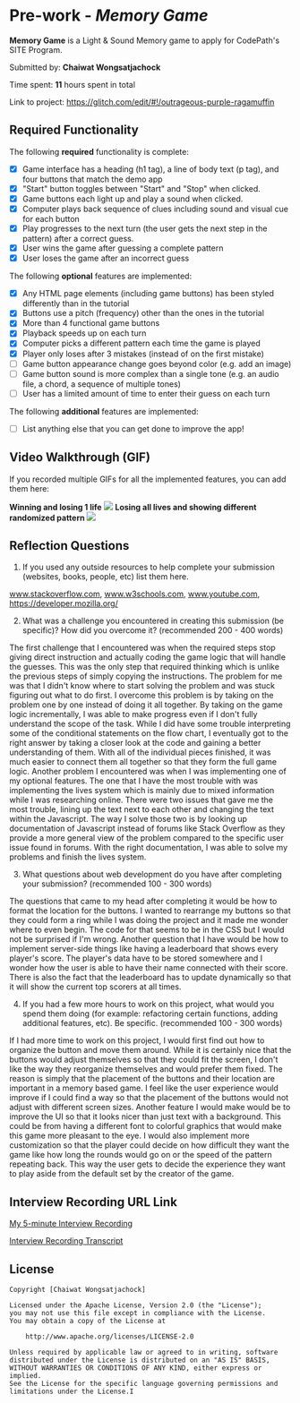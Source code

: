 # Pre-work - *Memory Game*

**Memory Game** is a Light & Sound Memory game to apply for CodePath's SITE Program. 

Submitted by: **Chaiwat Wongsatjachock**

Time spent: **11** hours spent in total

Link to project: https://glitch.com/edit/#!/outrageous-purple-ragamuffin

## Required Functionality

The following **required** functionality is complete:

* [x] Game interface has a heading (h1 tag), a line of body text (p tag), and four buttons that match the demo app
* [x] "Start" button toggles between "Start" and "Stop" when clicked. 
* [x] Game buttons each light up and play a sound when clicked. 
* [x] Computer plays back sequence of clues including sound and visual cue for each button
* [x] Play progresses to the next turn (the user gets the next step in the pattern) after a correct guess. 
* [x] User wins the game after guessing a complete pattern
* [x] User loses the game after an incorrect guess

The following **optional** features are implemented:

* [x] Any HTML page elements (including game buttons) has been styled differently than in the tutorial
* [x] Buttons use a pitch (frequency) other than the ones in the tutorial
* [x] More than 4 functional game buttons
* [x] Playback speeds up on each turn
* [x] Computer picks a different pattern each time the game is played
* [x] Player only loses after 3 mistakes (instead of on the first mistake)
* [ ] Game button appearance change goes beyond color (e.g. add an image)
* [ ] Game button sound is more complex than a single tone (e.g. an audio file, a chord, a sequence of multiple tones)
* [ ] User has a limited amount of time to enter their guess on each turn

The following **additional** features are implemented:

- [ ] List anything else that you can get done to improve the app!

## Video Walkthrough (GIF)

If you recorded multiple GIFs for all the implemented features, you can add them here:

**Winning and losing 1 life**
![](https://i.imgur.com/GS4U2R8.gif)
**Losing all lives and showing different randomized pattern**
![](https://i.imgur.com/cr9yhg3.gif)

## Reflection Questions
1. If you used any outside resources to help complete your submission (websites, books, people, etc) list them here. 

www.stackoverflow.com, www.w3schools.com, www.youtube.com, https://developer.mozilla.org/

2. What was a challenge you encountered in creating this submission (be specific)? How did you overcome it? (recommended 200 - 400 words) 

The first challenge that I encountered was when the required steps stop giving direct instruction and actually coding the game logic that will handle the guesses.
This was the only step that required thinking which is unlike the previous steps of simply copying the instructions. 
The problem for me was that I didn't know where to start solving the problem and was stuck figuring out what to do first. 
I overcome this problem is by taking on the problem one by one instead of doing it all together.
By taking on the game logic incrementally, I was able to make progress even if I don't fully understand the scope of the task.
While I did have some trouble interpreting some of the conditional statements on the flow chart, I eventually got to the right answer by taking a closer look at the code and gaining a better understanding of them.
With all of the individual pieces finished, it was much easier to connect them all together so that they form the full game logic. 
Another problem I encountered was when I was implementing one of my optional features. 
The one that I have the most trouble with was implementing the lives system which is mainly due to mixed information while I was researching online.
There were two issues that gave me the most trouble, lining up the text next to each other and changing the text within the Javascript.
The way I solve those two is by looking up documentation of Javascript instead of forums like Stack Overflow as they provide a more general view of the problem compared to the specific user issue found in forums.
With the right documentation, I was able to solve my problems and finish the lives system.


3. What questions about web development do you have after completing your submission? (recommended 100 - 300 words)

The questions that came to my head after completing it would be how to format the location for the buttons.
I wanted to rearrange my buttons so that they could form a ring while I was doing the project and it made me wonder where to even begin.
The code for that seems to be in the CSS but I would not be surprised if I'm wrong. 
Another question that I have would be how to implement server-side things like having a leaderboard that shows every player's score.
The player's data have to be stored somewhere and I wonder how the user is able to have their name connected with their score.
There is also the fact that the leaderboard has to update dynamically so that it will show the current top scorers at all times. 


4. If you had a few more hours to work on this project, what would you spend them doing (for example: refactoring certain functions, adding additional features, etc). Be specific. (recommended 100 - 300 words) 

If I had more time to work on this project, I would first find out how to organize the button and move them around.
While it is certainly nice that the buttons would adjust themselves so that they could fit the screen, I don't like the way they reorganize themselves and would prefer them fixed.
The reason is simply that the placement of the buttons and their location are important in a memory based game.
I feel like the user experience would improve if I could find a way so that the placement of the buttons would not adjust with different screen sizes.
Another feature I would make would be to improve the UI so that it looks nicer than just text with a background.
This could be from having a different font to colorful graphics that would make this game more pleasant to the eye.
I would also implement more customization so that the player could decide on how difficult they want the game like how long the rounds would go on or the speed of the pattern repeating back.
This way the user gets to decide the experience they want to play aside from the default set by the creator of the game. 


## Interview Recording URL Link

[My 5-minute Interview Recording](https://drive.google.com/file/d/1oAAljXfkSGKQPGgyuYQMqGUyhcqnOK97/view?usp=sharing)

[Interview Recording Transcript](https://docs.google.com/document/d/1OynfCMJvPFL5r0qpDGI4ubMRSd6XeTnc5iH6H6SDTgg/edit?usp=sharing)



## License

    Copyright [Chaiwat Wongsatjachock]

    Licensed under the Apache License, Version 2.0 (the "License");
    you may not use this file except in compliance with the License.
    You may obtain a copy of the License at

        http://www.apache.org/licenses/LICENSE-2.0

    Unless required by applicable law or agreed to in writing, software
    distributed under the License is distributed on an "AS IS" BASIS,
    WITHOUT WARRANTIES OR CONDITIONS OF ANY KIND, either express or implied.
    See the License for the specific language governing permissions and
    limitations under the License.I